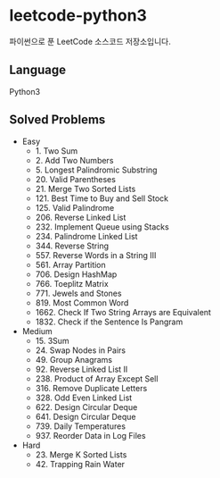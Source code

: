# leetcode-python3
파이썬으로 푼 LeetCode 소스코드 저장소입니다.

## Language 
Python3

## Solved Problems
+ Easy
  + 1\. Two Sum
  + 2\. Add Two Numbers
  + 5\. Longest Palindromic Substring
  + 20\. Valid Parentheses
  + 21\. Merge Two Sorted Lists
  + 121\. Best Time to Buy and Sell Stock
  + 125\. Valid Palindrome
  + 206\. Reverse Linked List
  + 232\. Implement Queue using Stacks
  + 234\. Palindrome Linked List
  + 344\. Reverse String
  + 557\. Reverse Words in a String III
  + 561\. Array Partition
  + 706\. Design HashMap
  + 766\. Toeplitz Matrix
  + 771\. Jewels and Stones
  + 819\. Most Common Word
  + 1662\. Check If Two String Arrays are Equivalent
  + 1832\. Check if the Sentence Is Pangram
+ Medium
  + 15\. 3Sum
  + 24\. Swap Nodes in Pairs
  + 49\. Group Anagrams
  + 92\. Reverse Linked List II
  + 238\. Product of Array Except Sell
  + 316\. Remove Duplicate Letters
  + 328\. Odd Even Linked List
  + 622\. Design Circular Deque
  + 641\. Design Circular Deque
  + 739\. Daily Temperatures
  + 937\. Reorder Data in Log Files
+ Hard
  + 23\. Merge K Sorted Lists
  + 42\. Trapping Rain Water
